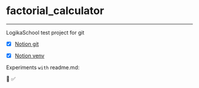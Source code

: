 # factorial_calculator
___
LogikaSchool test project for git


* [X] [Notion git](https://copper-chef-4bb.notion.site/Git-a70a20390ec349c6b3a200cf59e94690?pvs=4)
* [X] [Notion venv](https://copper-chef-4bb.notion.site/Venv-e7e489e3cf33424789f7f87a3381c83a?pvs=4)


Experiments `with` readme.md:

:vhs:
:white_check_mark: 

```python

```
